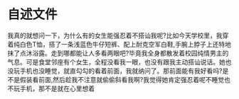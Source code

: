 # 自述文件
我真的就想问一下，为什么有的女生能强忍着不搭讪我呢?比如今天学校里，我穿着纯白色T恤，搭了一条浅蓝色牛仔短裤、配上耐克空军白鞋,手腕上脖子上还特地抹了点沐浴露。走到哪都能让人多看两眼吧?毕竟我全身都散发着校园纯情男主的气息。可是食堂邻座有个女生，全程没看我一眼，也没有跟我主动搭讪说话。她也没玩手机也没睡觉，就直勾勾的看着前面，我就纳问了。那前面能有我好看吗?是不是假装看前面,然后趁我不注意就偷偷斜看我啊?我觉得她肯定强忍着呢不睡觉也不玩手机，那不是就在心里想着
